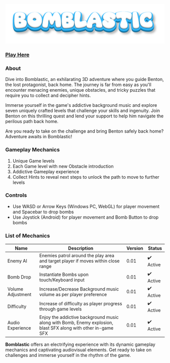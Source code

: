 ![BOMBLASTIC Logo](https://github.com/TypicalTechie2/Bomblastic/blob/main/BOMBLASTIC-6-28-2024%20(2).png)

### <p><a href="https://play.unity.com/en/games/86edc36c-676c-45cf-9e90-ad7070569601/bomblastic">Play Here</a></p>

<h3>About</h3>

<p>Dive into Bomblastic, an exhilarating 3D adventure where you guide Benton, the lost protagonist, back home. The journey is far from easy as you'll encounter menacing enemies, unique obstacles, and tricky puzzles that require you to collect and decipher hints.</p>
<p>Immerse yourself in the game's addictive background music and explore seven uniquely crafted levels that challenge your skills and ingenuity. Join Benton on this thrilling quest and lend your support to help him navigate the perilous path back home.</p>
<p>Are you ready to take on the challenge and bring Benton safely back home? Adventure awaits in Bomblastic!</p>

<h3>Gameplay Mechanics</h3>

<ol>
  <li>Unique Game levels</li>
  <li>Each Game level with new Obstacle introduction</li>
  <li>Addictive Gameplay experience</li>
  <li>Collect Hints to reveal next steps to unlock the path to move to further levels</li>
</ol>

<h3>Controls</h3>

<ul>
  <li>Use WASD or Arrow Keys (Windows PC, WebGL) for player movement and Spacebar to drop bombs</li>
  <li>Use Joystick (Android) for player movement and Bomb Button to drop bombs</li>
</ul>

<h3>List of Mechanics</h3>

<table>
  <thead>
    <tr>
      <th>Name</th>
      <th>Description</th>
      <th>Version</th>
      <th>Status</th>
    </tr>
  </thead>
  <tbody>
    <tr>
      <td>Enemy AI</td>
      <td>Enemies patrol around the play area and target player if moves within close range</td>
      <td>0.01</td>
      <td>✔️ Active</td>
    </tr>
    <tr>
      <td>Bomb Drop</td>
      <td>Instantiate Bombs upon touch/Keyboard input</td>
      <td>0.01</td>
      <td>✔️ Active</td>
    </tr>
    <tr>
      <td>Volume Adjustment</td>
      <td>Increase/Decrease Background music volume as per player preference</td>
      <td>0.01</td>
      <td>✔️ Active</td>
    </tr>
    <tr>
      <td>Difficulty</td>
      <td>Increase of difficulty as player progress through game levels</td>
      <td>0.01</td>
      <td>✔️ Active</td>
    </tr>
    <tr>
      <td>Audio Experience</td>
      <td>Enjoy the addictive background music along with Bomb, Enemy explosion, blast SFX along with other in-game SFX</td>
      <td>0.01</td>
      <td>✔️ Active</td>
    </tr>
  </tbody>
</table>

<p><strong>Bomblastic</strong> offers an electrifying experience with its dynamic gameplay mechanics and captivating audiovisual elements. Get ready to take on challenges and immerse yourself in the rhythm of the game.</p>

